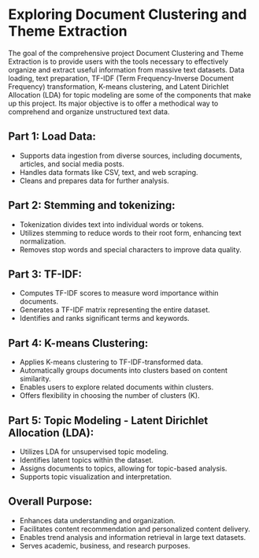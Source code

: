 # Exploring Document Clustering and Theme Extraction

The goal of the comprehensive project Document Clustering and Theme Extraction is to provide users with the tools necessary to effectively organize and extract useful information from massive text datasets. Data loading, text preparation, TF-IDF (Term Frequency-Inverse Document Frequency) transformation, K-means clustering, and Latent Dirichlet Allocation (LDA) for topic modeling are some of the components that make up this project. Its major objective is to offer a methodical way to comprehend and organize unstructured text data.

## Part 1: Load Data:

* Supports data ingestion from diverse sources, including documents, articles, and social media posts.
* Handles data formats like CSV, text, and web scraping.
* Cleans and prepares data for further analysis.

## Part 2: Stemming and tokenizing:

* Tokenization divides text into individual words or tokens.
* Utilizes stemming to reduce words to their root form, enhancing text normalization.
* Removes stop words and special characters to improve data quality.

## Part 3: TF-IDF:

* Computes TF-IDF scores to measure word importance within documents.
* Generates a TF-IDF matrix representing the entire dataset.
* Identifies and ranks significant terms and keywords.

## Part 4: K-means Clustering:

* Applies K-means clustering to TF-IDF-transformed data.
* Automatically groups documents into clusters based on content similarity.
* Enables users to explore related documents within clusters.
* Offers flexibility in choosing the number of clusters (K).

## Part 5: Topic Modeling - Latent Dirichlet Allocation (LDA):

* Utilizes LDA for unsupervised topic modeling.
* Identifies latent topics within the dataset.
* Assigns documents to topics, allowing for topic-based analysis.
* Supports topic visualization and interpretation.

## Overall Purpose:

* Enhances data understanding and organization.
* Facilitates content recommendation and personalized content delivery.
* Enables trend analysis and information retrieval in large text datasets.
* Serves academic, business, and research purposes.
